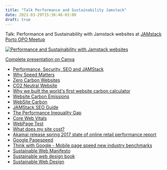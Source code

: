 ```yaml
---
title: "Talk Performance and Sustainability Jamstack"
date: 2021-03-29T15:38:48-03:00
draft: true
---
```


Talk: Performance and Sustainability with Jamstack websites
at [JAMstack Porto OPO Meetup](https://www.meetup.com/JAMstack-Porto/events/274767977/)

[![Performance and Sustainability with Jamstack websites](/images/jamstack-presentation.png)](https://www.canva.com/design/DAEZD31uQMo/77wXoPMKG3hwsZuNlLlJxg/view?utm_content=DAEZD31uQMo&utm_campaign=designshare&utm_medium=link&utm_source=sharebutton)

[Complete presentation on Canva](https://www.canva.com/design/DAEZD31uQMo/77wXoPMKG3hwsZuNlLlJxg/view?utm_content=DAEZD31uQMo&utm_campaign=designshare&utm_medium=link&utm_source=sharebutton)

- [Performance, Security, SEO and JAMStack](https://moduscreate.com/blog/performance-security-seo-jamstack/)
- [Why Speed Matters](https://web.dev/why-speed-matters/)
- [Zero Carbon Websites](https://kinsta.com/blog/zero-carbon-websites/)
- [CO2 Neutral Website](https://www.co2neutralwebsite.com/certificate/3801/en)
- [Why we built the world's first website carbon calculator](https://sustainablebrands.com/read/cleantech/why-we-built-the-world-s-first-website-carbon-calculator)
- [Website Carbon Emissions](https://odileeds.org/blog/2020-04-29-website-carbon-emissions)
- [WebSite Carbon](https://www.websitecarbon.com/)
- [JAMStack SEO Guide](https://bejamas.io/blog/jamstack-seo-guide/)
- [The Performance Inequality Gap](https://infrequently.org/2021/03/the-performance-inequality-gap/)
- [Core Web Vitals](https://web.dev/vitals/)
- [WebPage Test](https://www.webpagetest.org/)
- [What does my site cost?](https://whatdoesmysitecost.com/)
- [Akamai release spring 2017 state of online retail performance report](https://www.akamai.com/uk/en/about/news/press/2017-press/akamai-releases-spring-2017-state-of-online-retail-performance-report.jsp)
- [Google Pagespeed](https://neilpatel.com/br/blog/google-pagespeed/)
- [Think with Google - Mobile page speed new industry benchmarks](https://www.thinkwithgoogle.com/marketing-strategies/app-and-mobile/mobile-page-speed-new-industry-benchmarks/)
- [Sustainable Web Manifesto](https://www.sustainablewebmanifesto.com/)
- [Sustainable web design book](https://abookapart.com/products/sustainable-web-design)
- [Sustainable Web Design](https://sustainablewebdesign.org/)